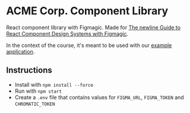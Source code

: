 # ACME Corp. Component Library

React component library with Figmagic. Made for [The newline Guide to React Component Design Systems with Figmagic](https://www.newline.co/courses/newline-guide-to-react-component-design-systems-with-figmagic/).

In the context of the course, it's meant to be used with our [example application](https://github.com/mikaelvesavuori/acmecorp-potted-plants-app).

## Instructions

- Install with `npm install --force`
- Run with `npm start`
- Create a `.env` file that contains values for `FIGMA_URL`, `FIGMA_TOKEN` and `CHROMATIC_TOKEN`
